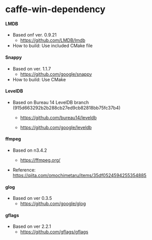 # caffe-win-dependency

#### LMDB
- Based onf ver. 0.9.21
  - https://github.com/LMDB/lmdb
- How to build: Use included CMake file


#### Snappy
- Based on ver. 1.1.7
  - https://github.com/google/snappy
- How to build: Use CMake


#### LevelDB
- Based on Bureau 14 LevelDB branch (915d663292b2b288cb27ed9cb82818bb75fc37b4)
  - https://github.com/bureau14/leveldb

  - https://github.com/google/leveldb


#### ffmpeg
- Based on n3.4.2
  - https://ffmpeg.org/

- Reference: https://qiita.com/omochimetaru/items/35df0524594255354885


#### glog
- Based on ver 0.3.5
  - https://github.com/google/glog


#### gflags
- Based on ver 2.2.1
  - https://github.com/gflags/gflags
